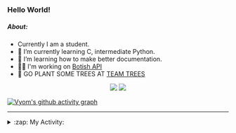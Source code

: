 ### Hello World!

##### About:
- Currently I am a student.
- 🌱 I’m currently learning C, intermediate Python.
- 🌱 I’m learning how to make better documentation.
- 👨‍💻 I'm working on [Botish API](https://github.com/Vyvy-vi/api)
- 🌱 GO PLANT SOME TREES AT [TEAM TREES](https://teamtrees.org/)

<p align="center">
  <a href="https://twitter.com/Vyvy_viM"><img target="_blank" src="https://img.shields.io/badge/twitter%20@Vyvy_viM-0D95E8?style=for-the-badge&logo=twitter&logoColor=white"/></a> 
  <a href="https://vyvy-vi.github.io/portfolio"><img target="_blank" src="https://img.shields.io/badge/-I_love_open_source-green?style=for-the-badge&logo=github&logoColor=black"/></a> 
</p>

[![Vyom's github activity graph](https://activity-graph.herokuapp.com/graph?username=Vyvy-vi)](https://github.com/ashutosh00710/github-readme-activity-graph)

---
<details>
  <summary>:zap: My Activity:</summary>
  
<!--START_SECTION:waka-->
![Code Time](http://img.shields.io/badge/Code%20Time-573%20hrs-blue)

**I'm a Night 🦉** 

```text
🌞 Morning    43 commits     ██░░░░░░░░░░░░░░░░░░░░░░░   8.55% 
🌆 Daytime    127 commits    ██████░░░░░░░░░░░░░░░░░░░   25.25% 
🌃 Evening    148 commits    ███████░░░░░░░░░░░░░░░░░░   29.42% 
🌙 Night      185 commits    █████████░░░░░░░░░░░░░░░░   36.78%

```
📅 **I'm Most Productive on Sunday** 

```text
Monday       51 commits     ██░░░░░░░░░░░░░░░░░░░░░░░   10.14% 
Tuesday      82 commits     ████░░░░░░░░░░░░░░░░░░░░░   16.3% 
Wednesday    67 commits     ███░░░░░░░░░░░░░░░░░░░░░░   13.32% 
Thursday     63 commits     ███░░░░░░░░░░░░░░░░░░░░░░   12.52% 
Friday       49 commits     ██░░░░░░░░░░░░░░░░░░░░░░░   9.74% 
Saturday     59 commits     ███░░░░░░░░░░░░░░░░░░░░░░   11.73% 
Sunday       132 commits    ██████░░░░░░░░░░░░░░░░░░░   26.24%

```


📊 **This Week I Spent My Time On** 

```text
🔥 Editors: 
Vim                      6 hrs 7 mins        █████████████░░░░░░░░░░░░   52.67% 
VS Code                  5 hrs 30 mins       ███████████░░░░░░░░░░░░░░   47.33%

🐱‍💻 Projects: 
praise_backend_js        5 hrs 12 mins       ███████████░░░░░░░░░░░░░░   44.79% 
portfolio                2 hrs 47 mins       ██████░░░░░░░░░░░░░░░░░░░   24.0% 
CSF102                   1 hr 20 mins        ███░░░░░░░░░░░░░░░░░░░░░░   11.5% 
CSF                      1 hr 17 mins        ██░░░░░░░░░░░░░░░░░░░░░░░   11.12% 
Meetings, Sleep          41 mins             █░░░░░░░░░░░░░░░░░░░░░░░░   5.96%

```


 Last Updated on 26/01/2022 22:11:36 UTC
<!--END_SECTION:waka-->
</details>
